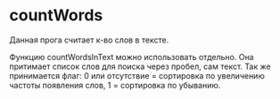 # countWords
Данная прога считает к-во слов в тексте.

Функцию countWordsInText можно использовать отдельно.
Она притимает список слов для поиска через пробел, сам текст.
Так же принимается флаг: 0 или отсутствие = сортировка по увеличению частоты появления слов, 1 = сортировка по убыванию.
